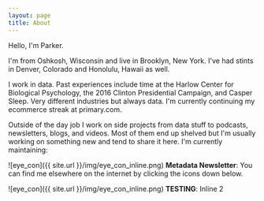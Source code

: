 ```yaml
---
layout: page
title: About
---
```


Hello, I'm Parker.

I'm from Oshkosh, Wisconsin and live in Brooklyn, New York. I've had stints in Denver, Colorado and Honolulu, Hawaii as well.

I work in data. Past experiences include time at the Harlow Center for Biological Psychology, the 2016 Clinton Presidential Campaign, and Casper Sleep. Very different industries but always data. I'm currently continuing my ecommerce streak at primary.com.

Outside of the day job I work on side projects from data stuff to podcasts, newsletters, blogs, and videos. Most of them end up shelved but I'm usually working on something new and tend to share it here. I'm currently maintaining:

![eye_con]({{ site.url }}/img/eye_con_inline.png) **Metadata Newsletter**: You can find me elsewhere on the internet by clicking the icons down below.

![eye_con]({{ site.url }}/img/eye_con_inline.png) **TESTING**: Inline 2

